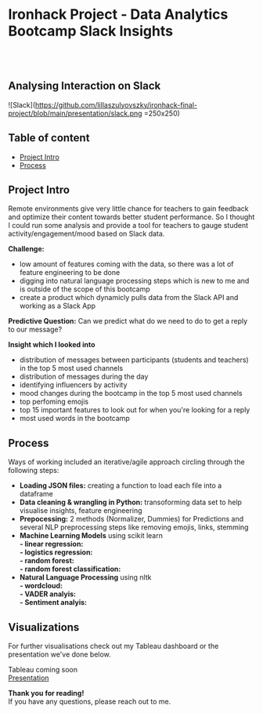 # Ironhack Project - Data Analytics Bootcamp Slack Insights 
<br/><br/>
## Analysing Interaction on Slack

![Slack](https://github.com/lillaszulyovszky/ironhack-final-project/blob/main/presentation/slack.png =250x250)

## Table of content

- [Project Intro](https://github.com/lillaszulyovszky/ironhack-case-study-classification/blob/main/README.md#project-intro)
- [Process](https://github.com/lillaszulyovszky/ironhack-case-study-classification#process--tools)

## Project Intro
Remote environments give very little chance for teachers to gain feedback and optimize their content towards better student performance. So I thought I could run some analysis and provide a tool for teachers to gauge student activity/engagement/mood based on Slack data.

**Challenge:**
- low amount of features coming with the data, so there was a lot of feature engineering to be done
- digging into natural language processing steps which is new to me and is outside of the scope of this bootcamp
- create a product which dynamicly pulls data from the Slack API and working as a Slack App

**Predictive Question:**
Can we predict what do we need to do to get a reply to our message?

**Insight which I looked into**
- distribution of messages between participants (students and teachers) in the top 5 most used channels
- distribution of messages during the day
- identifying influencers by activity
- mood changes during the bootcamp in the top 5 most used channels
- top perfoming emojis
- top 15 important features to look out for when you're looking for a reply
- most used words in the bootcamp


## Process

Ways of working included an iterative/agile approach circling through the following steps:

- **Loading JSON files:** creating a function to load each file into a dataframe<br/>
- **Data cleaning & wrangling in Python:** transoforming data set to help visualise insights, feature engineering<br/>
- **Prepocessing:** 2 methods (Normalizer, Dummies) for Predictions and several NLP preprocessing steps like removing emojis, links, stemming<br/>
- **Machine Learning Models** using scikit learn<br/>
**- linear regression:** <br/>
**- logistics regression:** <br/>
**- random forest:** <br/>
**- random forest classification:** <br/>
- **Natural Language Processing** using nltk<br/>
**- wordcloud:** <br/>
**- VADER analyis:** <br/>
**- Sentiment analyis:** <br/>

## Visualizations

For further visualisations check out my Tableau dashboard or the presentation we've done below.

Tableau coming soon <br/>
[Presentation](https://docs.google.com/presentation/d/1qMoWoY_3LL31Y4WvFe2di2z1FIUNOo3gU2yuRwjrI6o/edit?usp=sharing)


**Thank you for reading!** <br/>
If you have any questions, please reach out to me.<br/><br/>

